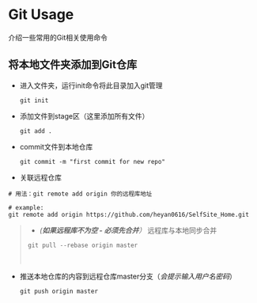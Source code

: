 # Git Usage

介绍一些常用的Git相关使用命令



## 将本地文件夹添加到Git仓库

- 进入文件夹，运行init命令将此目录加入git管理

  `git init`

- 添加文件到stage区（这里添加所有文件）

  `git add .`

- commit文件到本地仓库

  `git commit -m "first commit for new repo"`

- 关联远程仓库

``` git
# 用法：git remote add origin 你的远程库地址

# example:
git remote add origin https://github.com/heyan0616/SelfSite_Home.git
```

> - *(**如果远程库不为空 - 必须先合并**）* 远程库与本地同步合并
>
> `git pull --rebase origin master`
>
> <br>

- 推送本地仓库的内容到远程仓库master分支（*会提示输入用户名密码*）

  `git push origin master`

